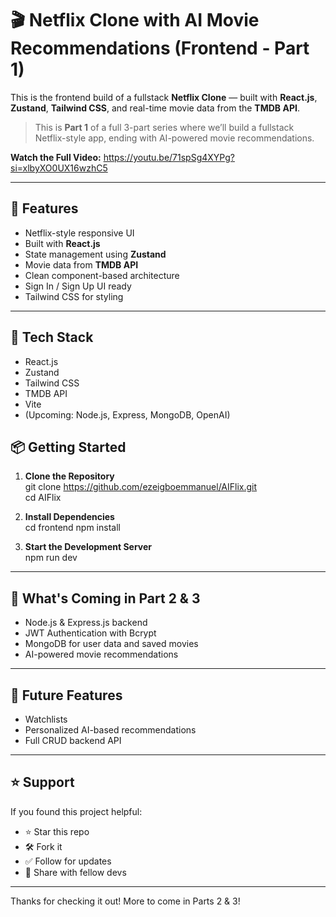 # 🎬 Netflix Clone with AI Movie Recommendations (Frontend - Part 1)

This is the frontend build of a fullstack **Netflix Clone** — built with **React.js**, **Zustand**, **Tailwind CSS**, and real-time movie data from the **TMDB API**.

> This is **Part 1** of a full 3-part series where we’ll build a fullstack Netflix-style app, ending with AI-powered movie recommendations.

**Watch the Full Video:** https://youtu.be/71spSg4XYPg?si=xlbyXO0UX16wzhC5

---

## 🚀 Features

- Netflix-style responsive UI  
- Built with **React.js**  
- State management using **Zustand**  
- Movie data from **TMDB API**  
- Clean component-based architecture  
- Sign In / Sign Up UI ready  
- Tailwind CSS for styling  

---

## 🧰 Tech Stack

- React.js  
- Zustand  
- Tailwind CSS  
- TMDB API  
- Vite  
- (Upcoming: Node.js, Express, MongoDB, OpenAI)  


## 📦 Getting Started

1. **Clone the Repository**  
       git clone https://github.com/ezeigboemmanuel/AIFlix.git  
       cd AIFlix

2. **Install Dependencies**  
       cd frontend
       npm install

3. **Start the Development Server**  
       npm run dev

---

## 📌 What's Coming in Part 2 & 3

- Node.js & Express.js backend  
- JWT Authentication with Bcrypt  
- MongoDB for user data and saved movies  
- AI-powered movie recommendations  

---

## 🧠 Future Features

- Watchlists  
- Personalized AI-based recommendations  
- Full CRUD backend API  

---

## ⭐️ Support

If you found this project helpful:

- ⭐️ Star this repo  
- 🛠 Fork it  
- ✅ Follow for updates  
- 💬 Share with fellow devs  

---

Thanks for checking it out! More to come in Parts 2 & 3!  
